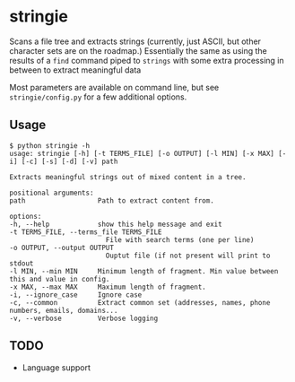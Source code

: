 # stringie

Scans a file tree and extracts strings (currently, just ASCII, but other character sets are on the roadmap.) Essentially the same as using the results of a `find` command piped to `strings` with some extra processing in between to extract meaningful data

Most parameters are available on command line, but see `stringie/config.py` for a few additional options.

## Usage

    $ python stringie -h
    usage: stringie [-h] [-t TERMS_FILE] [-o OUTPUT] [-l MIN] [-x MAX] [-i] [-c] [-s] [-d] [-v] path

    Extracts meaningful strings out of mixed content in a tree.

    positional arguments:
    path                  Path to extract content from.

    options:
    -h, --help            show this help message and exit
    -t TERMS_FILE, --terms_file TERMS_FILE
                            File with search terms (one per line)
    -o OUTPUT, --output OUTPUT
                            Ouptut file (if not present will print to stdout
    -l MIN, --min MIN     Minimum length of fragment. Min value between this and value in config.
    -x MAX, --max MAX     Maximum length of fragment.
    -i, --ignore_case     Ignore case
    -c, --common          Extract common set (addresses, names, phone numbers, emails, domains...
    -v, --verbose         Verbose logging
                                            

## TODO
- Language support
